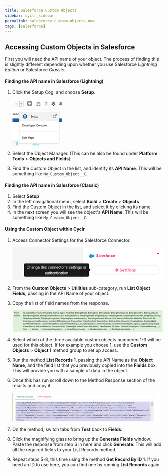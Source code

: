 ```yaml
---
title: Salesforce Custom Objects
sidebar: cyclr_sidebar
permalink: salesforce-custom-objects-new
tags: [salesforce]
---
```


## Accessing Custom Objects in Salesforce

First you will need the API name of your object.  The process of finding this is slightly different depending upon whether you use Salesforce *Lightning Edition* or Salesforce *Classic*.

#### Finding the API name in Salesforce (Lightning)

1. Click the Setup Cog, and choose **Setup**.

    ![Salesforce Setup Cog](./images/sf_lightning_setup_cog.png)

2. Select the Object Manager. (This can be also be found under **Platform Tools** > **Objects and Fields**)

3. Find the Custom Object in the list, and identify its **API Name**.  This will be something like `My_Custom_Object__C`.

#### Finding the API name in Salesforce (Classic)

1. Select **Setup**
2. In the left navigational menu, select **Build** > **Create** > **Objects**
3. Find the Custom Object in the list, and select it by clicking its name.
4. In the next screen you will see the object's **API Name**.  This will be something like `My_Custom_Object__C`.

#### Using the Custom Object within Cyclr

1. Access Connector Settings for the Salesforce Connector.

    ![Salesforce Connector Settings](./images/sf_settings.png)

2. From the **Custom Objects** > **Utilities** sub-category, run **List Object Fields**, passing in the API Name of your object.

3. Copy the list of field names from the response.

    ![Salesforce Example Object Fields](./images/sf_fields.png)

4. Select which of the three available custom objects numbered 1-3 will be used for this object.  If for example you choose 1, use the **Custom Objects** > **Object 1** method group to set up access.

5. Run the method **List Records 1**, passing the API Name as the **Object Name**, and the field list that you previously copied into the **Fields** box.  This will provide you with a sample of data in the object.

6. Once this has run scroll down to the Method Response section of the results and copy it.

    ![Salesforce Example Object Fields](./images/sf_method_response.png)

7. On the method, switch tabs from **Test** back to **Fields**.

8. Click the magnifying glass to bring up the **Generate Fields** window.  Paste the response from step 6 in here and click **Generate**.  This will add all the required fields to your List Records method.

9. Repeat steps 5-8, this time using the method **Get Record By ID 1**.  If you need an ID to use here, you can find one by running **List Records** again.